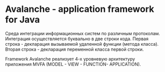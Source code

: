 # Avalanche - application framework for Java

Среда интеграции информационных систем по различным протоколам. Интеграция осуществляется буквально 
в две строки кода. Первая строка - декларация вызываемой удаленной функции (метода класса). Вторая строка -
декларация переменной класса первой строки. 

Framework Avalanche реализует 4-х уровневую архитектуру приложения MVFA (MODEL - VIEW - FUNCTION- APPLICATION).


